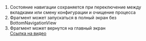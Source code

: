 1) Состояние навигации сохраняется при переключение между вкладками или смену конфигурации и очищение процесса  
2) Фрагмент может запускаться в полный экран без BottomNavigationView  
3) Фрагмент может вернутся на главный экран  
[Ссылка на видео](https://youtube.com/shorts/ggvmaRfbWdU?feature=share)

